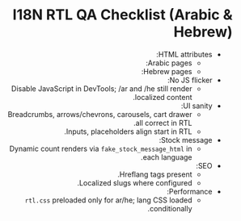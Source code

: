 # I18N RTL QA Checklist (Arabic & Hebrew)

- HTML attributes:
  - Arabic pages: <html lang="ar" dir="rtl">
  - Hebrew pages: <html lang="he" dir="rtl">
- No JS flicker:
  - Disable JavaScript in DevTools; /ar and /he still render localized content.
- UI sanity:
  - Breadcrumbs, arrows/chevrons, carousels, cart drawer all correct in RTL.
  - Inputs, placeholders align start in RTL.
- Stock message:
  - Dynamic count renders via `fake_stock_message_html` in each language.
- SEO:
  - Hreflang tags present.
  - Localized slugs where configured.
- Performance:
  - `rtl.css` preloaded only for ar/he; lang CSS loaded conditionally.
